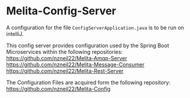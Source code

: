 # Melita-Config-Server

A configuration for the file `ConfigServerApplication.java` is to be run on intelliJ.

This config server provides configuration used by the Spring Boot Microservices within the following repositories:
https://github.com/nzneil22/Melita-Amqp-Server
https://github.com/nzneil22/Melita-Message-Consumer
https://github.com/nzneil22/Melita-Rest-Server

The Configuration Files are acquired form the following repository:
https://github.com/nzneil22/Melita-Config
